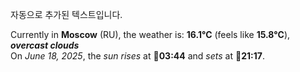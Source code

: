 
자동으로 추가된 텍스트입니다.

<!--START_SECTION:weather:moscow-->
Currently in **Moscow** (RU), the weather is: **16.1°C** (feels like **15.8°C**), ***overcast clouds***<br/>
On *June 18, 2025*, the *sun rises* at 🌅**03:44** and *sets* at 🌇**21:17**.
<!--END_SECTION:weather-->
